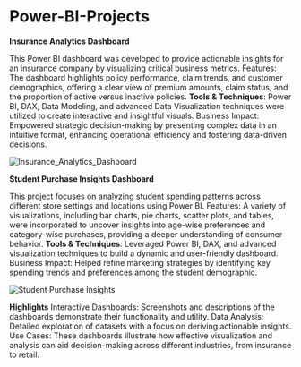 # Power-BI-Projects

**Insurance Analytics Dashboard**

This Power BI dashboard was developed to provide actionable insights for an insurance company by visualizing critical business metrics.
Features: The dashboard highlights policy performance, claim trends, and customer demographics, offering a clear view of premium amounts, claim status, and the proportion of active versus inactive policies.
**Tools & Techniques**: Power BI, DAX, Data Modeling, and advanced Data Visualization techniques were utilized to create interactive and insightful visuals.
Business Impact: Empowered strategic decision-making by presenting complex data in an intuitive format, enhancing operational efficiency and fostering data-driven decisions.

![Insurance_Analytics_Dashboard](https://github.com/user-attachments/assets/a9998d7a-842e-401f-b93f-5b1cf2bde76e)


**Student Purchase Insights Dashboard**

This project focuses on analyzing student spending patterns across different store settings and locations using Power BI.
Features: A variety of visualizations, including bar charts, pie charts, scatter plots, and tables, were incorporated to uncover insights into age-wise preferences and category-wise purchases, providing a deeper understanding of consumer behavior.
**Tools & Techniques**: Leveraged Power BI, DAX, and advanced visualization techniques to build a dynamic and user-friendly dashboard.
Business Impact: Helped refine marketing strategies by identifying key spending trends and preferences among the student demographic.

![Student Purchase Insights](https://github.com/user-attachments/assets/f2404292-d545-4cf0-a1a5-1fd750f7b51e)




**Highlights**
Interactive Dashboards: Screenshots and descriptions of the dashboards demonstrate their functionality and utility.
Data Analysis: Detailed exploration of datasets with a focus on deriving actionable insights.
Use Cases: These dashboards illustrate how effective visualization and analysis can aid decision-making across different industries, from insurance to retail.

